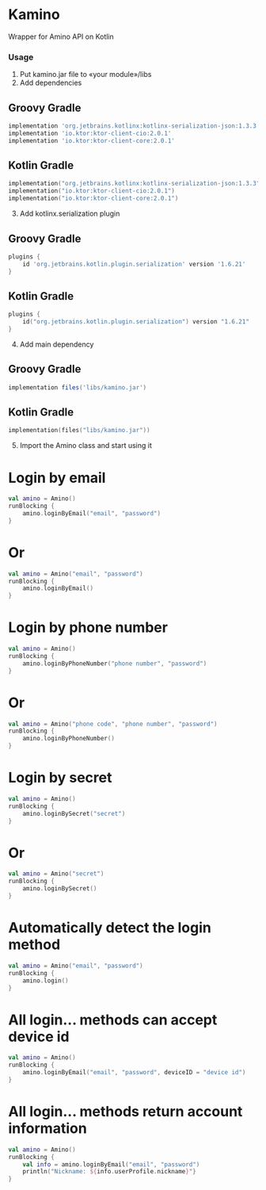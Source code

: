 # Kamino
Wrapper for Amino API on Kotlin

### Usage

1. Put kamino.jar file to «your module»/libs
2. Add dependencies
## Groovy Gradle
```groovy
implementation 'org.jetbrains.kotlinx:kotlinx-serialization-json:1.3.3'
implementation 'io.ktor:ktor-client-cio:2.0.1'
implementation 'io.ktor:ktor-client-core:2.0.1'
```
## Kotlin Gradle
```kotlin
implementation("org.jetbrains.kotlinx:kotlinx-serialization-json:1.3.3")
implementation("io.ktor:ktor-client-cio:2.0.1")
implementation("io.ktor:ktor-client-core:2.0.1")
```
3. Add kotlinx.serialization plugin
## Groovy Gradle
```groovy
plugins {
    id 'org.jetbrains.kotlin.plugin.serialization' version '1.6.21'
}
```
## Kotlin Gradle
```kotlin
plugins {
    id("org.jetbrains.kotlin.plugin.serialization") version "1.6.21"
}
```
4. Add main dependency
## Groovy Gradle
```groovy
implementation files('libs/kamino.jar')
```
## Kotlin Gradle
```kotlin
implementation(files("libs/kamino.jar"))
```
5. Import the Amino class and start using it

# Login by email
```kotlin
val amino = Amino()
runBlocking {
    amino.loginByEmail("email", "password")
}
```
# Or
```kotlin
val amino = Amino("email", "password")
runBlocking {
    amino.loginByEmail()
}
```
# Login by phone number
```kotlin
val amino = Amino()
runBlocking {
    amino.loginByPhoneNumber("phone number", "password")
}
```
# Or
```kotlin
val amino = Amino("phone code", "phone number", "password")
runBlocking {
    amino.loginByPhoneNumber()
}
```
# Login by secret
```kotlin
val amino = Amino()
runBlocking {
    amino.loginBySecret("secret")
}
```
# Or
```kotlin
val amino = Amino("secret")
runBlocking {
    amino.loginBySecret()
}
```
# Automatically detect the login method 
```kotlin
val amino = Amino("email", "password")
runBlocking {
    amino.login()
}
```
# All login... methods can accept device id
```kotlin
val amino = Amino()
runBlocking {
    amino.loginByEmail("email", "password", deviceID = "device id")
}
```
# All login... methods return account information
```kotlin
val amino = Amino()
runBlocking {
    val info = amino.loginByEmail("email", "password")
    println("Nickname: ${info.userProfile.nickname}"}
}
```

